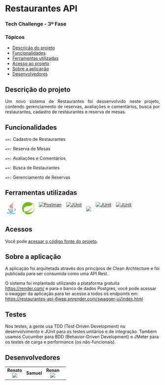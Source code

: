# Restaurantes API

### Tech Challenge - 3º Fase

### Tópicos

- [Descrição do projeto](#descrição-do-projeto)
- [Funcionalidades](#funcionalidades)
- [Ferramentas utilizadas](#ferramentas-utilizadas)
- [Acesso ao projeto](#acesso-ao-projeto)
- [Sobre a aplicação](#sobre-a-aplicação)
- [Desenvolvedores](#desenvolvedores)

## Descrição do projeto

<p align="justify">
Um novo sistema de Restaurantes foi dessenvolvido neste projeto, contendo gerenciamento de reservas, avaliações e comentários, busca por restaurantes, cadastro de restaurantes e reserva de mesas.
</p>

## Funcionalidades

`=>:` Cadastro de Restaurantes

`=>:` Reserva de Mesas

`=>:` Avaliações e Comentários

`=>:` Busca de Restaurantes

`=>:` Gerenciamento de Reservas


## Ferramentas utilizadas
<div style="display: flex; gap: 15px">
<a href="https://www.java.com" target="_blank"> 
    <img src="https://raw.githubusercontent.com/devicons/devicon/master/icons/java/java-original.svg" alt="Java" width="40" height="40"/> 
</a>

<a href="https://spring.io/" target="_blank"> 
    <img src="https://raw.githubusercontent.com/devicons/devicon/master/icons/spring/spring-original.svg" alt="Spring" width="40" height="40"/> 
</a>

<a href="https://www.postman.com/" target="_blank"> 
    <img src="https://cdn.jsdelivr.net/gh/devicons/devicon@latest/icons/postman/postman-original.svg" alt="Postman" width="40" /> 
</a>

<a href="https://junit.org/junit5/" target="_blank"> 
    <img src="https://camo.githubusercontent.com/47ab606787e47aee8033b92c8f1d05c0e74b9b81904550f35a8f54e39f6c993b/68747470733a2f2f6a756e69742e6f72672f6a756e6974352f6173736574732f696d672f6a756e6974352d6c6f676f2e706e67" alt="JUnit" width="40" height="40"/> 
</a>

<a href="https://www.postgresql.org/" target="_blank"> <img src="https://cdn.jsdelivr.net/gh/devicons/devicon@latest/icons/postgresql/postgresql-plain.svg" width="40"/> </a>

<a href="https://jmeter.apache.org/" target="_blank"> 
    <img src="https://jmeter.apache.org/images/logo.svg" alt="JUnit" width="100"/> 
</a>

<a href="https://cucumber.io/" target="_blank"> 
    <img src="https://cdn.jsdelivr.net/gh/devicons/devicon@latest/icons/cucumber/cucumber-plain.svg" alt="JUnit" width="40" /> 
</a>
</div>


## Acessos

Você pode [acessar o código fonte do projeto](https://github.com/urpdrum/restaurantes-api).

## Sobre a aplicação

A aplicação foi arquitetada através dos princípios de Clean Archtecture e foi publicada para ser consumida como uma API Rest.

O sistema foi implantado utilizando a plataforma gratuita https://render.com/ e para o banco de dados Postgres, você pode acessar o swagger da aplicação para ter acesso a todos os endpoints em:
https://restaurantes-api-6wep.onrender.com/swagger-ui/index.html

## Testes

Nos testes, a gente usa TDD (Test-Driven Development) no desenvolvimento e JUnit para os testes unitários e de integração. Também usamos Cucumber para BDD (Behavior-Driven Development) e JMeter para os testes de carga e performance (os não-funcionais).

## Desenvolvedores

<table align="center">
  <tr>
    <td align="center">
      <div>
                  <b> Renato  </b><br>
            <a href="https://www.linkedin.com/in/renato-pereira-drumond-a14987a9/)/" alt="Linkedin"><img src="https://img.shields.io/badge/LinkedIn-0077B5?style=for-the-badge&logo=linkedin&logoColor=white" height="20"></a>
                  </div>
    </td>

   <td align="center">
      <div>
                  <b> Samuel  </b><br>
                </div>
    </td>
<td align="center">
      <div>
                 <b> Renan   </b><br>
            <a href=" " alt="Linkedin"><img src="https://img.shields.io/badge/LinkedIn-0077B5?style=for-the-badge&logo=linkedin&logoColor=white" height="20"></a>
                  </div>
    </td>
  <td align="center">
      
